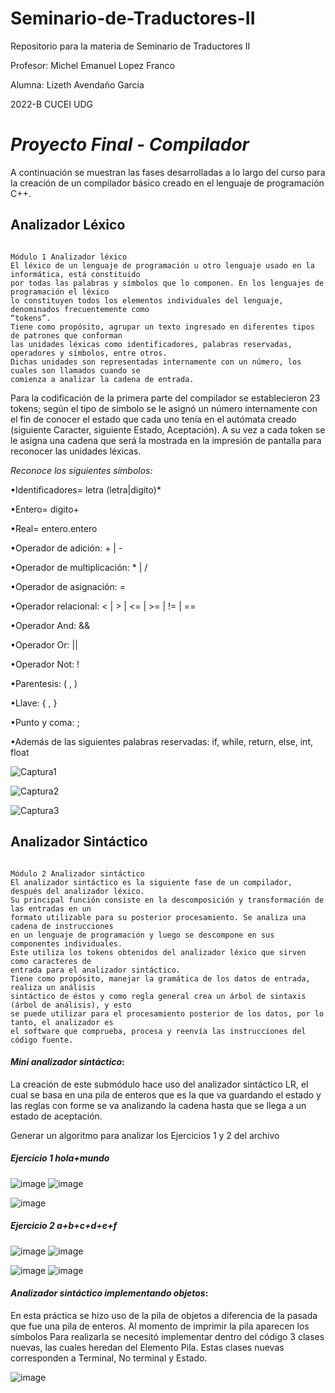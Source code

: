 # Seminario-de-Traductores-II

Repositorio para la materia de Seminario de Traductores II

Profesor: Michel Emanuel Lopez Franco

Alumna: Lizeth Avendaño Garcia

2022-B CUCEI UDG

# _Proyecto Final - Compilador_

A continuación se muestran las fases desarrolladas a lo largo del curso para la creación de un compilador básico creado en el lenguaje de programación C++.

## Analizador Léxico
~~~~~~~~~~~~~~~~~~~~~~~~~~~~~~~~~~~~~~~~~~~~~~~~~~~~~~~~~~~~~~~~~~~~~~~~~~~~~~~~~~~~~~~~~~~~~~~~~~~~~~~~~~~~~~~~~~~~~~~~~~~~~~~~~~~~~~~~~~~~~~~~~~~~~

Módulo 1 Analizador léxico
El léxico de un lenguaje de programación u otro lenguaje usado en la informática, está constituido 
por todas las palabras y símbolos que lo componen. En los lenguajes de programación el léxico 
lo constituyen todos los elementos individuales del lenguaje, denominados frecuentemente como 
“tokens”.
Tiene como propósito, agrupar un texto ingresado en diferentes tipos de patrones que conforman 
las unidades léxicas como identificadores, palabras reservadas, operadores y símbolos, entre otros.
Dichas unidades son representadas internamente con un número, los cuales son llamados cuando se 
comienza a analizar la cadena de entrada.

~~~~~~~~~~~~~~~~~~~~~~~~~~~~~~~~~~~~~~~~~~~~~~~~~~~~~~~~~~~~~~~~~~~~~~~~~~~~~~~~~~~~~~~~~~~~~~~~~~~~~~~~~~~~~~~~~~~~~~~~~~~~~~~~~~~~~~~~~~~~~~~~~~~~~


Para la codificación de la primera parte del compilador se establecieron 23 tokens; según el tipo de símbolo se le asignó un número internamente con el fin de conocer el estado que cada uno tenía en el autómata creado (siguiente Caracter, siguiente Estado, Aceptación).
A su vez a cada token se le asigna una cadena que será la mostrada en la impresión de pantalla para reconocer las unidades léxicas.

*Reconoce los siguientes símbolos:*

•Identificadores= letra (letra|digito)* 

•Entero= digito+ 

•Real= entero.entero

•Operador de adición: + | -

•Operador de multiplicación: * | /

•Operador de asignación: =

•Operador relacional: < | > | <= | >= | != | ==

•Operador And: &&

•Operador Or: ||

•Operador Not: !

•Parentesis: ( , )

•Llave: { , }

•Punto y coma: ;

•Además de las siguientes palabras reservadas: if, while, return, else, int, float

![Captura1](https://user-images.githubusercontent.com/75290686/186078769-e2d80094-ab56-4292-833d-a2db6beb730b.PNG)

![Captura2](https://user-images.githubusercontent.com/75290686/186078834-bc2ad2ed-83b5-44a1-a435-2c2bca16c92f.PNG)

![Captura3](https://user-images.githubusercontent.com/75290686/186078906-4b785d08-79ed-4c93-8538-863a437f6837.PNG)

## Analizador Sintáctico
~~~~~~~~~~~~~~~~~~~~~~~~~~~~~~~~~~~~~~~~~~~~~~~~~~~~~~~~~~~~~~~~~~~~~~~~~~~~~~~~~~~~~~~~~~~~~~~~~~~~~~~~~~~~~~~~~~~~~~~~~~~~~~~~~~~~~~~~~~~~~~~~~~~~~

Módulo 2 Analizador sintáctico
El analizador sintáctico es la siguiente fase de un compilador, después del analizador léxico.
Su principal función consiste en la descomposición y transformación de las entradas en un 
formato utilizable para su posterior procesamiento. Se analiza una cadena de instrucciones 
en un lenguaje de programación y luego se descompone en sus componentes individuales. 
Este utiliza los tokens obtenidos del analizador léxico que sirven como caracteres de 
entrada para el analizador sintáctico.
Tiene como propósito, manejar la gramática de los datos de entrada, realiza un análisis 
sintáctico de éstos y como regla general crea un árbol de sintaxis (árbol de análisis), y esto 
se puede utilizar para el procesamiento posterior de los datos, por lo tanto, el analizador es 
el software que comprueba, procesa y reenvía las instrucciones del código fuente.

~~~~~~~~~~~~~~~~~~~~~~~~~~~~~~~~~~~~~~~~~~~~~~~~~~~~~~~~~~~~~~~~~~~~~~~~~~~~~~~~~~~~~~~~~~~~~~~~~~~~~~~~~~~~~~~~~~~~~~~~~~~~~~~~~~~~~~~~~~~~~~~~~~~~~

#### _Mini analizador sintáctico_:
La creación de este submódulo hace uso del analizador sintáctico LR, el cual se basa en una pila de enteros que es la que va guardando el estado y las reglas con forme se va analizando la cadena hasta que se llega a un estado de aceptación.

Generar un algoritmo para analizar los Ejercicios 1 y 2 del archivo

##### Ejercicio 1 hola+mundo

![image](https://user-images.githubusercontent.com/75290686/204434575-bc526d6d-b07b-4c9f-952e-13e832d83dbf.png)
![image](https://user-images.githubusercontent.com/75290686/204434547-96a8c81f-e9fb-4787-9397-706d726c79bc.png)

![image](https://user-images.githubusercontent.com/75290686/196600124-ecb2fbf0-4ad5-4943-85c9-3246cda1fbbf.png)

##### Ejercicio 2 a+b+c+d+e+f

![image](https://user-images.githubusercontent.com/75290686/204435207-591c3a58-d330-40a6-b5bf-48f783dea7b4.png)
![image](https://user-images.githubusercontent.com/75290686/204435286-dc5cfc71-2ee0-4435-af02-375eb8fbafab.png)


![image](https://user-images.githubusercontent.com/75290686/196600232-9b1b9350-1a97-4c1e-8c9a-80f6b87b8f85.png)
![image](https://user-images.githubusercontent.com/75290686/196600389-66303109-fe68-4796-b631-c074ceac14db.png)

#### _Analizador sintáctico implementando objetos_:
En esta práctica se hizo uso de la pila de objetos a diferencia de la pasada que fue una pila de enteros. Al momento de imprimir la pila aparecen los símbolos
Para realizarla se necesitó implementar dentro del código 3 clases nuevas, las cuales heredan del Elemento Pila. Estas clases nuevas corresponden a Terminal, No terminal y Estado.

![image](https://user-images.githubusercontent.com/75290686/189804439-68c72ad3-092d-4983-a497-513ecc09c7bd.png)

